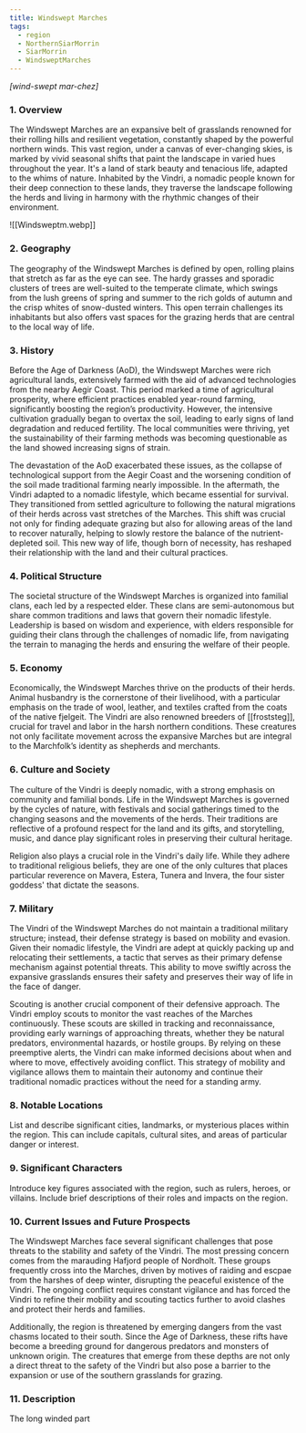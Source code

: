 ```yaml
---
title: Windswept Marches
tags:
  - region
  - NorthernSiarMorrin
  - SiarMorrin
  - WindsweptMarches
---
```

*[wind-swept mar-chez]*
### 1. **Overview**

The Windswept Marches are an expansive belt of grasslands renowned for their rolling hills and resilient vegetation, constantly shaped by the powerful northern winds. This vast region, under a canvas of ever-changing skies, is marked by vivid seasonal shifts that paint the landscape in varied hues throughout the year. It's a land of stark beauty and tenacious life, adapted to the whims of nature. Inhabited by the Vindri, a nomadic people known for their deep connection to these lands, they traverse the landscape following the herds and living in harmony with the rhythmic changes of their environment.

![[Windsweptm.webp]]

### 2. **Geography**

The geography of the Windswept Marches is defined by open, rolling plains that stretch as far as the eye can see. The hardy grasses and sporadic clusters of trees are well-suited to the temperate climate, which swings from the lush greens of spring and summer to the rich golds of autumn and the crisp whites of snow-dusted winters. This open terrain challenges its inhabitants but also offers vast spaces for the grazing herds that are central to the local way of life.

### 3. **History**

Before the Age of Darkness (AoD), the Windswept Marches were rich agricultural lands, extensively farmed with the aid of advanced technologies from the nearby Aegir Coast. This period marked a time of agricultural prosperity, where efficient practices enabled year-round farming, significantly boosting the region’s productivity. However, the intensive cultivation gradually began to overtax the soil, leading to early signs of land degradation and reduced fertility. The local communities were thriving, yet the sustainability of their farming methods was becoming questionable as the land showed increasing signs of strain.

The devastation of the AoD exacerbated these issues, as the collapse of technological support from the Aegir Coast and the worsening condition of the soil made traditional farming nearly impossible. In the aftermath, the Vindri adapted to a nomadic lifestyle, which became essential for survival. They transitioned from settled agriculture to following the natural migrations of their herds across vast stretches of the Marches. This shift was crucial not only for finding adequate grazing but also for allowing areas of the land to recover naturally, helping to slowly restore the balance of the nutrient-depleted soil. This new way of life, though born of necessity, has reshaped their relationship with the land and their cultural practices.

### 4. **Political Structure**

The societal structure of the Windswept Marches is organized into familial clans, each led by a respected elder. These clans are semi-autonomous but share common traditions and laws that govern their nomadic lifestyle. Leadership is based on wisdom and experience, with elders responsible for guiding their clans through the challenges of nomadic life, from navigating the terrain to managing the herds and ensuring the welfare of their people.

### 5. **Economy**

Economically, the Windswept Marches thrive on the products of their herds. Animal husbandry is the cornerstone of their livelihood, with a particular emphasis on the trade of wool, leather, and textiles crafted from the coats of the native fjelgeit. The Vindri are also renowned breeders of [[froststeg]], crucial for travel and labor in the harsh northern conditions. These creatures not only facilitate movement across the expansive Marches but are integral to the Marchfolk’s identity as shepherds and merchants.

### 6. **Culture and Society**
The culture of the Vindri is deeply nomadic, with a strong emphasis on community and familial bonds. Life in the Windswept Marches is governed by the cycles of nature, with festivals and social gatherings timed to the changing seasons and the movements of the herds. Their traditions are reflective of a profound respect for the land and its gifts, and storytelling, music, and dance play significant roles in preserving their cultural heritage.

Religion also plays a crucial role in the Vindri's daily life. While they adhere to traditional religious beliefs, they are one of the only cultures that places particular reverence on Mavera, Estera, Tunera and Invera, the four sister goddess' that dictate the seasons. 

### 7. **Military**

The Vindri of the Windswept Marches do not maintain a traditional military structure; instead, their defense strategy is based on mobility and evasion. Given their nomadic lifestyle, the Vindri are adept at quickly packing up and relocating their settlements, a tactic that serves as their primary defense mechanism against potential threats. This ability to move swiftly across the expansive grasslands ensures their safety and preserves their way of life in the face of danger.

Scouting is another crucial component of their defensive approach. The Vindri employ scouts to monitor the vast reaches of the Marches continuously. These scouts are skilled in tracking and reconnaissance, providing early warnings of approaching threats, whether they be natural predators, environmental hazards, or hostile groups. By relying on these preemptive alerts, the Vindri can make informed decisions about when and where to move, effectively avoiding conflict. This strategy of mobility and vigilance allows them to maintain their autonomy and continue their traditional nomadic practices without the need for a standing army.

### 8. **Notable Locations**

List and describe significant cities, landmarks, or mysterious places within the region. This can include capitals, cultural sites, and areas of particular danger or interest.

### 9. **Significant Characters**

Introduce key figures associated with the region, such as rulers, heroes, or villains. Include brief descriptions of their roles and impacts on the region.

### 10. **Current Issues and Future Prospects**

The Windswept Marches face several significant challenges that pose threats to the stability and safety of the Vindri. The most pressing concern comes from the marauding Hafjord people of Nordholt. These groups frequently cross into the Marches, driven by motives of raiding and escpae from the harshes of deep winter, disrupting the peaceful existence of the Vindri. The ongoing conflict requires constant vigilance and has forced the Vindri to refine their mobility and scouting tactics further to avoid clashes and protect their herds and families.

Additionally, the region is threatened by emerging dangers from the vast chasms located to their south. Since the Age of Darkness, these rifts have become a breeding ground for dangerous predators and monsters of unknown origin. The creatures that emerge from these depths are not only a direct threat to the safety of the Vindri but also pose a barrier to the expansion or use of the southern grasslands for grazing.

### 11. **Description**

The long winded part
